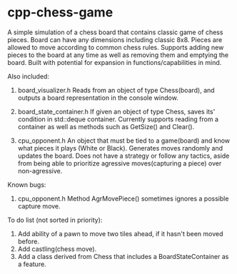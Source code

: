 # cpp-chess-game

A simple simulation of a chess board that contains classic game of chess pieces.
Board can have any dimensions including classic 8x8. Pieces are allowed to move according to common chess rules.
Supports adding new pieces to the board at any time as well as removing them and emptying the board.
Built with potential for expansion in functions/capabilities in mind.

Also included:

1) board_visualizer.h
   Reads from an object of type Chess(board), and outputs a board representation in the console window.

2) board_state_container.h
   If given an object of type Chess, saves its' condition in std::deque container.
   Currently supports reading from a container as well as methods such as GetSize() and Clear().

3) cpu_opponent.h
   An object that must be tied to a game(board) and know what pieces it plays (White or Black).
   Generates moves randomly and updates the board. Does not have a strategy or follow any tactics,
   aside from being able to prioritize agressive moves(capturing a piece) over non-agressive.


Known bugs:
  1) cpu_opponent.h
     Method AgrMovePiece() sometimes ignores a possible capture move.


To do list (not sorted in priority):
  1) Add ability of a pawn to move two tiles ahead, if it hasn't been moved before.
  2) Add castling(chess move).
  3) Add a class derived from Chess that includes a BoardStateContainer as a feature.

